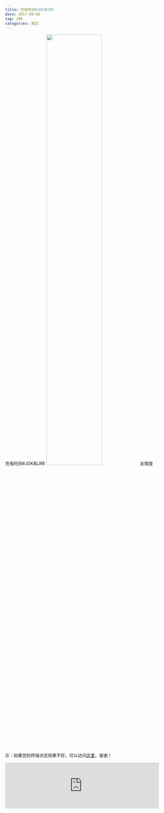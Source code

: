 ```yaml
---
title: 充电时间#JDK和JRE
date: 2017-09-04
tag: JDK
categories: 推文
---
```

充电时间#JDK和JRE
<img src="http://mmbiz.qpic.cn/mmbiz_jpg/ACviaWTBFxhbQdcz0o5vYQFqgJey0HCW5vro1mib7cBlUBaMibJOZbjbJicauYaEayd3arQOEuWkOU9e3n9IsibSq7w/0?wx_fmt.jpeg" style="width: 60%; height: auto;"/><!--more-->
友情提示：如果您的终端浏览效果不好，可以访问[这里](https://stata-club.github.io/stata_article/2017-09-04.html)，谢谢！
<iframe src="https://stata-club.github.io/stata_article/2017-09-04.html" id="iframepage" frameborder="0" scrolling="no" marginheight="0" marginwidth="0" width="100%" onLoad="iFrameHeight()"></iframe>
<script type="text/javascript" language="javascript">
function iFrameHeight() {
var ifm= document.getElementById("iframepage");
var subWeb = document.frames ? document.frames["iframepage"].document : ifm.contentDocument;   
if(ifm != null && subWeb != null) {
 ifm.height = subWeb.body.scrollHeight;
} 
} 
</script> 